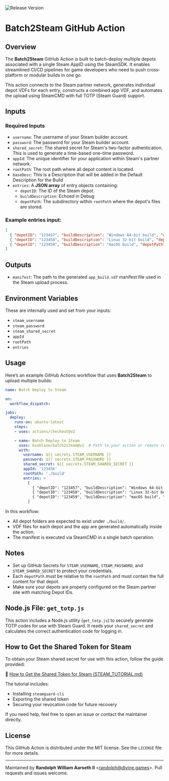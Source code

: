 
![Release Version](https://img.shields.io/github/v/release/Bioblaze/batch2steam)

# Batch2Steam GitHub Action

## Overview

The **Batch2Steam** GitHub Action is built to batch-deploy multiple depots associated with a single Steam AppID using the SteamSDK. It enables streamlined CI/CD pipelines for game developers who need to push cross-platform or modular builds in one go.

This action connects to the Steam partner network, generates individual depot VDFs for each entry, constructs a combined app VDF, and automates the upload using SteamCMD with full TOTP (Steam Guard) support.

## Inputs

### Required Inputs

- `username`: The username of your Steam builder account.
- `password`: The password for your Steam builder account.
- `shared_secret`: The shared secret for Steam's two-factor authentication. This is used to generate a time-based one-time password.
- `appId`: The unique identifier for your application within Steam's partner network.
- `rootPath`: The root path where all depot content is located.
- `baseDesc`: This is a Description that will be added in the Default Description for the Build
- `entries`: A **JSON array** of entry objects containing:
  - `depotID`: The ID of the Steam depot.
  - `buildDescription`: Echoed in Debug
  - `depotPath`: The subdirectory within `rootPath` where the depot's files are stored.

### Example entries input:

```json
[
  { "depotID": "123457", "buildDescription": "Windows 64-bit build", "depotPath": "windows" },
  { "depotID": "123458", "buildDescription": "Linux 32-bit build", "depotPath": "linux32" },
  { "depotID": "123459", "buildDescription": "macOS build", "depotPath": "macos" }
]
```

## Outputs

- `manifest`: The path to the generated `app_build.vdf` manifest file used in the Steam upload process.

## Environment Variables

These are internally used and set from your inputs:

- `steam_username`
- `steam_password`
- `steam_shared_secret`
- `appId`
- `rootPath`
- `entries`

## Usage

Here’s an example GitHub Actions workflow that uses **Batch2Steam** to upload multiple builds:

```yaml
name: Batch Deploy to Steam

on:
  workflow_dispatch:

jobs:
  deploy:
    runs-on: ubuntu-latest
    steps:
    - uses: actions/checkout@v2

    - name: Batch Deploy to Steam
      uses: bioblaze/batch2steam@v1  # Path to your action or remote repo
      with:
        username: ${{ secrets.STEAM_USERNAME }}
        password: ${{ secrets.STEAM_PASSWORD }}
        shared_secret: ${{ secrets.STEAM_SHARED_SECRET }}
        appId: '123456'
        rootPath: './build'
        entries: >
          [
            { "depotID": "123457", "buildDescription": "Windows 64-bit build", "depotPath": "windows" },
            { "depotID": "123458", "buildDescription": "Linux 32-bit build", "depotPath": "linux32" },
            { "depotID": "123459", "buildDescription": "macOS build", "depotPath": "macos" }
          ]
```

In this workflow:
- All depot folders are expected to exist under `./build/`.
- VDF files for each depot and the app are generated automatically inside the action.
- The manifest is executed via SteamCMD in a single batch operation.

## Notes

- Set up GitHub Secrets for `STEAM_USERNAME`, `STEAM_PASSWORD`, and `STEAM_SHARED_SECRET` to protect your credentials.
- Each `depotPath` must be relative to the `rootPath` and must contain the full content for that depot.
- Make sure your depots are properly configured on the Steam partner site with matching Depot IDs.

## Node.js File: `get_totp.js`

This action includes a Node.js utility (`get_totp.js`) to securely generate TOTP codes for use with Steam Guard. It reads your `shared_secret` and calculates the correct authentication code for logging in.

## How to Get the Shared Token for Steam

To obtain your Steam shared secret for use with this action, follow the guide provided:

📄 [How to Get the Shared Token for Steam (STEAM_TUTORIAL.md)](./STEAM_TUTORIAL.md)

The tutorial includes:
- Installing `steamguard-cli`
- Exporting the shared token
- Securing your revocation code for future recovery

If you need help, feel free to open an issue or contact the maintainer directly.

## License

This GitHub Action is distributed under the MIT license. See the `LICENSE` file for more details.

---

Maintained by **Randolph William Aarseth II** <<randolph@divine.games>>. Pull requests and issues welcome.